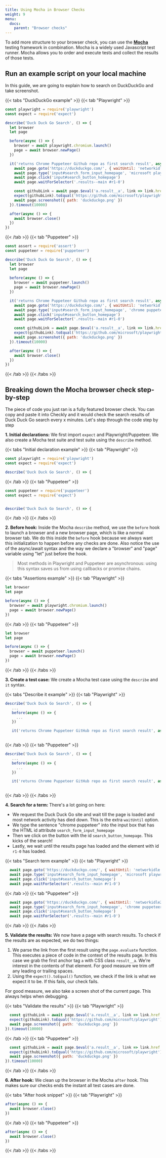 ```yaml
---
title: Using Mocha in Browser Checks
weight: 9
menu:
  docs:
    parent: "Browser checks"
---
```


To add more structure to your browser check, you can use the **[Mocha](https://mochajs.org/)** testing framework in 
combination. Mocha is a widely used Javascript test runner. Mocha allows you to order and execute tests and collect 
the results of those tests.
 
## Run an example script on your local machine
 
 In this guide, we are going to explain how to search on DuckDuckGo and take screenshot.
 
 {{< tabs "DuckDuckGo example" >}}
 {{< tab "Playwright" >}}
 ```js
 const playwright = require('playwright')
 const expect = require('expect')
 
 describe('Duck Duck Go Search', () => {
   let browser
   let page

   before(async () => {
     browser = await playwright.chromium.launch()
     page = await browser.newPage()
   })
 
   it('returns Chrome Puppeteer Github repo as first search result', async () => {
     await page.goto('https://duckduckgo.com/', { waitUntil: 'networkidle' })
     await page.type('input#search_form_input_homepage', 'microsoft playwright', { delay: 50 })
     await page.click('input#search_button_homepage')
     await page.waitForSelector('.results--main #r1-0')
 
     const githubLink = await page.$eval('a.result__a', link => link.href.trim())
     expect(githubLink).toEqual('https://github.com/microsoft/playwright')
     await page.screenshot({ path: 'duckduckgo.png' })
   }).timeout(10000)
 
   after(async () => {
     await browser.close()
   })
 })
 ```
{{< /tab >}}
 {{< tab "Puppeteer" >}}
 ```js
 const assert = require('assert')
 const puppeteer = require('puppeteer')
 
 describe('Duck Duck Go Search', () => {
   let browser
   let page
   
   before(async () => {
     browser = await puppeteer.launch()
     page = await browser.newPage()
   })
 
   it('returns Chrome Puppeteer Github repo as first search result', async () => {
     await page.goto('https://duckduckgo.com/', { waitUntil: 'networkidle2' })
     await page.type('input#search_form_input_homepage', 'chrome puppeteer', { delay: 50 })
     await page.click('input#search_button_homepage')
     await page.waitForSelector('.results--main #r1-0')
 
     const githubLink = await page.$eval('a.result__a', link => link.href.trim())
     expect(githubLink).toEqual('https://github.com/microsoft/playwright')
     await page.screenshot({ path: 'duckduckgo.png' })
   }).timeout(10000)
 
   after(async () => {
     await browser.close()
   })
 })      
 ```
 {{< /tab >}}
 {{< /tabs >}}
 
## Breaking down the Mocha browser check step-by-step
 
 The piece of code you just ran is a fully featured browser check. You can copy and paste it into Checkly and it would 
 check the search results of Duck Duck Go search every x minutes.
 Let's step through the code step by step
 
 **1. Initial declarations:** We first import `expect` and Playwright/Puppeteer. We also create a Mocha test suite and test suite using the `describe` method.
 
 {{< tabs "Initial declaration example" >}}
 {{< tab "Playwright" >}}
 ```js
const playwright = require('playwright')
const expect = require('expect')

 describe('Duck Duck Go Search', () => {
 ```
{{< /tab >}}
 {{< tab "Puppeteer" >}}
 ```js
const puppeteer = require('puppeteer')
const expect = require('expect')


 describe('Duck Duck Go Search', () => {
 ```
 {{< /tab >}}
 {{< /tabs >}}
 
 **2. Before hook:** Inside the Mocha `describe` method, we use the `before` hook to launch a browser and a new browser page, which is like a normal browser tab. We do this inside the `before` hook because we always want this initialization to happen before any checks are done.
 Also notice the use of the async/await syntax and the way we declare a "browser" and "page" variable
 using "let" just before the hook.
 
 > Most methods in Playwright and Puppeteer are asynchronous: using this syntax saves us from using callbacks or promise chains.
 
 {{< tabs "Assertions example" >}}
 {{< tab "Playwright" >}}
 ```js
 let browser
 let page
 
 before(async () => {
   browser = await playwright.chromium.launch()
   page = await browser.newPage()
 })
 ```
{{< /tab >}}
 {{< tab "Puppeteer" >}}
 ```js
 let browser
 let page
 
 before(async () => {
   browser = await puppeteer.launch()
   page = await browser.newPage()
 })
 ```
 {{< /tab >}}
 {{< /tabs >}}
 
 **3. Create a test case:** We create a Mocha test case using the `describe` and `it` syntax.
 
 {{< tabs "Describe it example" >}}
 {{< tab "Playwright" >}}
 ```js
 describe('Duck Duck Go Search', () => {
    ...
    before(async () => {
      ...
    })
 
    it('returns Chrome Puppeteer GitHub repo as first search result', async () => {
  
 ```
{{< /tab >}}
 {{< tab "Puppeteer" >}}
 ```js
 describe('Duck Duck Go Search', () => {
    ...
    before(async () => {
      ...
    })
 
    it('returns Chrome Puppeteer GitHub repo as first search result', async () => {
  
 ```
 {{< /tab >}}
 {{< /tabs >}}

 **4. Search for a term:** There's a lot going on here:
 
 - We request the Duck Duck Go site and wait till the page is loaded and most network activity has died down. This is the 
 extra `waitUntil` option.
 - We type the sentence "chrome puppeteer" into the input box that has the HTML id attribute `search_form_input_homepage`
 - Then we click on the button with the id `search_button_homepage`. This kicks of the search!
 - Lastly, we wait until the results page has loaded and the element with id `r1-0` has loaded.
  
  {{< tabs "Search term example" >}}
  {{< tab "Playwright" >}}
  ```js
    await page.goto('https://duckduckgo.com/', { waitUntil: 'networkidle' })
    await page.type('input#search_form_input_homepage', 'microsoft playwright', { delay: 50 })
    await page.click('input#search_button_homepage')
    await page.waitForSelector('.results--main #r1-0')
  ```
{{< /tab >}}
  {{< tab "Puppeteer" >}}
  ```js
    await page.goto('https://duckduckgo.com/', { waitUntil: 'networkidle2' })
    await page.type('input#search_form_input_homepage', 'chrome puppeteer', { delay: 50 })
    await page.click('input#search_button_homepage')
    await page.waitForSelector('.results--main #r1-0')
  ```
  {{< /tab >}}
  {{< /tabs >}}
 
 **5. Validate the results:** We now have a page with search results. To check if the results are as expected, we do two
 things:
 
 1. We parse the link from the first result using the `page.evaluate` function. This executes a piece of code in the context
 of the results page. In this case we grab the first anchor tag `a` with CSS class `result__a`. We're interest in the contents
 of that element. For good measure we trim off any leading or trailing spaces.
 2. Using the `expect().toEqual()` function, we check if the link is what we expect it to be. If this fails, our check fails.
 
 For good measure, we also take a screen shot of the current page. This always helps when debugging. 
 
  {{< tabs "Validate the results" >}}
  {{< tab "Playwright" >}}
  ```js
    const githubLink = await page.$eval('a.result__a', link => link.href.trim())
    expect(githubLink).toEqual('https://github.com/microsoft/playwright')
    await page.screenshot({ path: 'duckduckgo.png' })
  }).timeout(10000)
  ```
{{< /tab >}}
  {{< tab "Puppeteer" >}}
  ```js
    const githubLink = await page.$eval('a.result__a', link => link.href.trim())
    expect(githubLink).toEqual('https://github.com/microsoft/playwright')
    await page.screenshot({ path: 'duckduckgo.png' })
  }).timeout(10000)
  ```
  {{< /tab >}}
  {{< /tabs >}}
 
 **6. After hook:** We clean up the browser in the Mocha `after` hook. This makes sure our checks ends the instant all test
 cases are done.
 
  {{< tabs "After hook snippet" >}}
  {{< tab "Playwright" >}}
  ```js
  after(async () => {
    await browser.close()
  })
  ```
{{< /tab >}}
  {{< tab "Puppeteer" >}}
  ```js
  after(async () => {
    await browser.close()
  })
  ```
  {{< /tab >}}
  {{< /tabs >}}
